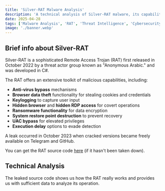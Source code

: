 ```yaml
---
title: 'Silver-RAT Malware Analysis'
description: 'A technical analysis of Silver-RAT malware, its capabilities, and detection methods'
date: 2025-04-28
tags: ['Malware Analysis', 'RAT', 'Threat Intelligence', 'Cybersecurity']
image: './banner.webp'
---
```


## Brief info about Silver-RAT

Silver-RAT is a sophisticated Remote Access Trojan (RAT) first released in October 2022 by a threat actor group known as "Anonymous Arabic." and was developed in C#.

The RAT offers an extensive toolkit of malicious capabilities, including:

- **Anti-virus bypass** mechanisms
- **Browser data theft** functionality for stealing cookies and credentials
- **Keylogging** to capture user input
- **Hidden browser** and **hidden RDP access** for covert operations
- **Ransomware functionality** for data encryption
- **System restore point destruction** to prevent recovery
- **UAC bypass** for elevated privileges
- **Execution delay** options to evade detection

A leak occurred in October 2023 when cracked versions became freely available on Telegram and GitHub.

You can get the RAT source code [here](https://github.com/unheard44/fluid_bean/releases/tag/releases) (if it hasn't been taken down).

## Technical Analysis

The leaked source code shows us how the RAT really works and provides us with sufficient data to analyze its operation.

